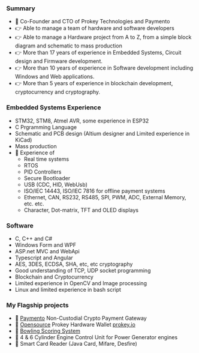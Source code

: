 ### Summary
- 👋 Co-Founder and CTO of Prokey Technologies and Paymento
- 👉 Able to manage a team of hardware and software developers
- 👉 Able to manage a Hardware project from A to Z, from a simple block diagram and schematic to mass production  
- 👉 More than 17 years of experience in Embedded Systems, Circuit design and Firmware development.
- 👉 More than 10 years of experience in Software development including Windows and Web applications.
- 👉 More than 5 years of experience in blockchain development, cryptocurrency and cryptography.

### Embedded Systems Experience
- STM32, STM8, Atmel AVR, some experience in ESP32
- C Prgramming Language
- Schematic and PCB design (Altium designer and Limited experience in KiCad)
- Mass production
- 🔆 Experience of
   - Real time systems
   - RTOS
   - PID Controllers
   - Secure Bootloader
   - USB (CDC, HID, WebUsb)
   - ISO/IEC 14443, ISO/IEC 7816 for offline payment systems
   - Ethernet, CAN, RS232, RS485, SPI, PWM, ADC, External Memory, etc. etc.
   - Character, Dot-matrix, TFT and OLED displays

### Software
- C, C++ and C#
- Windows Form and WPF
- ASP.net MVC and WebApi
- Typescript and Angular
- AES, 3DES, ECDSA, SHA, etc, etc cryptography
- Good understanding of TCP, UDP socket programming
- Blockchain and Cryptocurrency
- Limited experience in OpenCV and Image processing
- Linux and limited experience in bash script

### My Flagship projects
- 🔆 [Paymento](https://paymento.io/) Non-Custodial Crypto Payment Gateway 
- 🔆 [Opensource](https://github.com/prokey-io) Prokey Hardware Wallet [prokey.io](https://prokey.io)
- 🔆 [Bowling Scoring System](https://pmpmax.com)
- 🔆 4 & 6 Cylinder Engine Control Unit for Power Generator engines
- 🔆 Smart Card Reader (Java Card, Mifare, Desfire)
